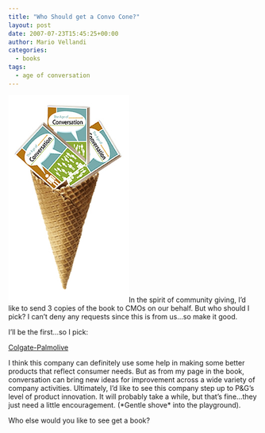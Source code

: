 ```yaml
---
title: "Who Should get a Convo Cone?"
layout: post
date: 2007-07-23T15:45:25+00:00
author: Mario Vellandi
categories:
  - books
tags:
  - age of conversation
---
```

<img src="/images/2008/aoc-cone.jpg" />In the spirit of community giving, I&#8217;d like to send 3 copies of the book to CMOs on our behalf. But who should I pick? I can&#8217;t deny any requests since this is from us&#8230;so make it good.

I&#8217;ll be the first&#8230;so I pick:

[Colgate-Palmolive](http://en.wikipedia.org/wiki/Colgate-Palmolive "Wikipedia article on Colgate Palmolive")

I think this company can definitely use some help in making some better products that reflect consumer needs. But as from my page in the book, conversation can bring new ideas for improvement across a wide variety of company activities. Ultimately, I&#8217;d like to see this company step up to P&G&#8217;s level of product innovation. It will probably take a while, but that&#8217;s fine&#8230;they just need a little encouragement. (\*Gentle shove\* into the playground).

Who else would you like to see get a book?
